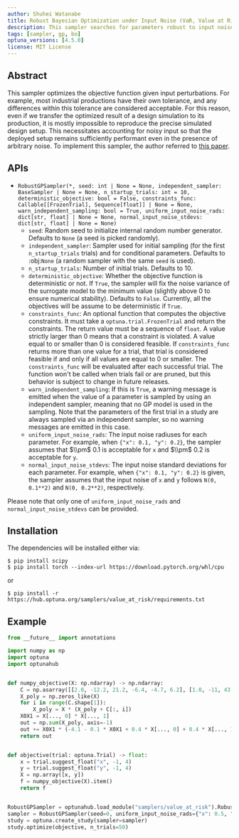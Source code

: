 ```yaml
---
author: Shuhei Watanabe
title: Robust Bayesian Optimization under Input Noise (VaR, Value at Risk)
description: This sampler searches for parameters robust to input noise
tags: [sampler, gp, bo]
optuna_versions: [4.5.0]
license: MIT License
---
```


## Abstract

This sampler optimizes the objective function given input perturbations.
For example, most industrial productions have their own tolerance, and any differences within this tolerance are considered acceptable.
For this reason, even if we transfer the optimized result of a design simulation to its production, it is mostly impossible to reproduce the precise simulated design setup.
This necessitates accounting for noisy input so that the deployed setup remains sufficiently performant even in the presence of arbitrary noise.
To implement this sampler, the author referred to [this paper](https://arxiv.org/abs/2202.07549).

## APIs

- `RobustGPSampler(*, seed: int | None = None, independent_sampler: BaseSampler | None = None, n_startup_trials: int = 10, deterministic_objective: bool = False, constraints_func: Callable[[FrozenTrial], Sequence[float]] | None = None, warn_independent_sampling: bool = True, uniform_input_noise_rads: dict[str, float] | None = None, normal_input_noise_stdevs: dict[str, float] | None = None)`
  - `seed`: Random seed to initialize internal random number generator. Defaults to `None` (a seed is picked randomly).
  - `independent_sampler`: Sampler used for initial sampling (for the first `n_startup_trials` trials) and for conditional parameters. Defaults to :obj:`None` (a random sampler with the same `seed` is used).
  - `n_startup_trials`: Number of initial trials. Defaults to 10.
  - `deterministic_objective`: Whether the objective function is deterministic or not. If `True`, the sampler will fix the noise variance of the surrogate model to the minimum value (slightly above 0 to ensure numerical stability). Defaults to `False`. Currently, all the objectives will be assume to be deterministic if `True`.
  - `constraints_func`: An optional function that computes the objective constraints. It must take a `optuna.trial.FrozenTrial` and return the constraints. The return value must be a sequence of `float`. A value strictly larger than 0 means that a constraint is violated. A value equal to or smaller than 0 is considered feasible. If `constraints_func` returns more than one value for a trial, that trial is considered feasible if and only if all values are equal to 0 or smaller. The `constraints_func` will be evaluated after each successful trial. The function won't be called when trials fail or are pruned, but this behavior is subject to change in future releases.
  - `warn_independent_sampling`: If this is `True`, a warning message is emitted when the value of a parameter is sampled by using an independent sampler, meaning that no GP model is used in the sampling. Note that the parameters of the first trial in a study are always sampled via an independent sampler, so no warning messages are emitted in this case.
  - `uniform_input_noise_rads`: The input noise radiuses for each parameter. For example, when `{"x": 0.1, "y": 0.2}`, the sampler assumes that $\\pm$ 0.1 is acceptable for `x` and $\\pm$ 0.2 is acceptable for `y`.
  - `normal_input_noise_stdevs`: The input noise standard deviations for each parameter. For example, when `{"x": 0.1, "y": 0.2}` is given, the sampler assumes that the input noise of `x` and `y` follows `N(0, 0.1**2)` and `N(0, 0.2**2)`, respectively.

Please note that only one of `uniform_input_noise_rads` and `normal_input_noise_stdevs` can be provided.

## Installation

The dependencies will be installed either via:

```shell
$ pip install scipy
$ pip install torch --index-url https://download.pytorch.org/whl/cpu
```

or

```shell
$ pip install -r https://hub.optuna.org/samplers/value_at_risk/requirements.txt
```

## Example

```python
from __future__ import annotations

import numpy as np
import optuna
import optunahub


def numpy_objective(X: np.ndarray) -> np.ndarray:
    C = np.asarray([[2.0, -12.2, 21.2, -6.4, -4.7, 6.2], [1.0, -11, 43.3, -74.8, 56.9, -10]])
    X_poly = np.zeros_like(X)
    for i in range(C.shape[1]):
        X_poly = X * (X_poly + C[:, i])
    X0X1 = X[..., 0] * X[..., 1]
    out = np.sum(X_poly, axis=-1)
    out += X0X1 * (-4.1 - 0.1 * X0X1 + 0.4 * X[..., 0] + 0.4 * X[..., 1])
    return out


def objective(trial: optuna.Trial) -> float:
    x = trial.suggest_float("x", -1, 4)
    y = trial.suggest_float("y", -1, 4)
    X = np.array([x, y])
    f = numpy_objective(X).item()
    return f


RobustGPSampler = optunahub.load_module("samplers/value_at_risk").RobustGPSampler
sampler = RobustGPSampler(seed=0, uniform_input_noise_rads={"x": 0.5, "y": 0.5})
study = optuna.create_study(sampler=sampler)
study.optimize(objective, n_trials=50)

```
